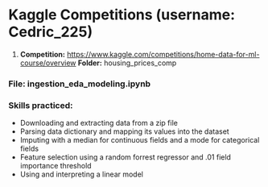 ﻿# Kaggle Competitions (username: Cedric_225)
 
1. **Competition:** https://www.kaggle.com/competitions/home-data-for-ml-course/overview
   **Folder:** housing_prices_comp
### File: ingestion_eda_modeling.ipynb
### Skills practiced:
  - Downloading and extracting data from a zip file
  - Parsing data dictionary and mapping its values into the dataset
  - Imputing with a median for continuous fields and a mode for categorical fields
  - Feature selection using a random forrest regressor and .01 field importance threshold
  - Using and interpreting a linear model








